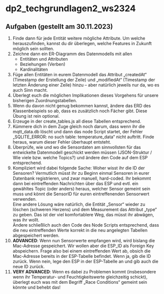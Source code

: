 # dp2_techgrundlagen2_ws2324

## Aufgaben (gestellt am 30.11.2023)

1. Finde dann für jede Entität weitere mögliche Attribute. Um welche herauszufinden, kannst du dir überlegen, welche Features in Zukunft möglich sein sollten.
1. Zeichne dann ein ER-Diagramm des Datenmodells mit allen
    - Entitäten und Attributen
    - Beziehungen (Verben)
    - Kardinalitäten
1. Füge allen Entitäten in eurem Datenmodell das Attribut „createdAt“ (Timestamp der Erstellung der Zeile) und „modifiedAt“ (Timestamp der letzten Änderung einer Zeile) hinzu – aber natürlich jeweils nur da, wo es auch Sinn macht.
1. Überlegt euch die möglichen Implikationen dieses Vorgehens für unsere bisherigen Zuordnungstabellen.
1. Wenn du davon nicht genug bekommen kannst, ändere das ERD des Klassenbeispiels so ab, dass es zusätzlich noch Fächer gibt. Diese Übung ist rein optional.
1. Erzeuge in der create_tables.js all diese Tabellen entsprechend.
1. Kümmere dich in dem Zuge gleich noch darum, dass wenn ihr die mqtt_data.db löscht und dann das node Script startet, der Fehler „SQLITE_ERROR: no such table: temperature_data“ nicht auftritt. Finde heraus, warum dieser Fehler überhaupt entsteht.
1. Überprüfe, wie und wo die Sensordaten am sinnvollsten für das entwickelte Datenmodell geschickt werden müssen (JSON-Struktur / Wie viele bzw. welche Topics?) und ändere den Code auf dem ESP entsprechend.
1. Kompliziert wird dabei folgende Sache: Woher wisst ihr die ID der Sensoren? Vermutlich müsst ihr zu Beginn einmal Sensoren in eurer Datenbank registrieren, und zwar manuell, hard-coded. Ihr bekommt dann bei eintreffenden Nachrichten über das ESP und evtl. ein gewähltes Topic (oder anders) heraus, welcher Sensor gemeint sein muss und könnt die SensorID für euren eintreffenenden Sensorwert verwenden.  
Eine andere Lösung wäre natürlich, die Entität „Sensor“ wieder zu löschen (schweren Herzens) und dem Measurement das Attribut „type“ zu geben. Das ist der viel komfortablere Weg, das müsst ihr abwägen, was ihr wollt.  
Ändere schließlich auch den Code des Node Scripts entsprechend, dass die neu eintreffenden Werte korrekt in die neu angelegten Tabellen abgespeichert werden.
1. **ADVANCED**: Wenn nun Sensorwerte empfangen wird, wird bislang die Mac-Adresse gespeichert. Wir wollen aber die ESP_ID als Foreign Key abspeichern. Frage also bei einem eintreffenden Wert ab, obsich die Mac-Adresse bereits in der ESP-Tabelle befindet. Wenn ja, gib die ID zurück. Wenn nein, lege den ESP in der ESP-Tabelle an und gib auch die neue ID zurück. 
1. **VERY ADVANCED**: Wenn es dabei zu Problemen kommt (insbesondere wenn ihr Temperatur- und Feuchtigkeitswerte gleichzeitig schickt), überlegt euch was mit dem Begriff „Race Conditions“ gemeint sein könnte und behebt das!
